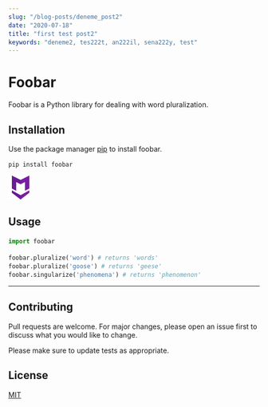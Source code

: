```yaml
---
slug: "/blog-posts/deneme_post2"
date: "2020-07-18"
title: "first test post2"
keywords: "deneme2, tes222t, an222il, sena222y, test"
---
```

# Foobar

Foobar is a Python library for dealing with word pluralization.

## Installation

Use the package manager [pip](https://pip.pypa.io/en/stable/) to install foobar.

```bash
pip install foobar
```
![alt text](https://github.com/adam-p/markdown-here/raw/master/src/common/images/icon48.png "Logo Title Text 1")
## Usage

```python
import foobar

foobar.pluralize('word') # returns 'words'
foobar.pluralize('goose') # returns 'geese'
foobar.singularize('phenomena') # returns 'phenomenon'
```

-----

## Contributing
Pull requests are welcome. For major changes, please open an issue first to discuss what you would like to change.

Please make sure to update tests as appropriate.

## License
[MIT](https://choosealicense.com/licenses/mit/)